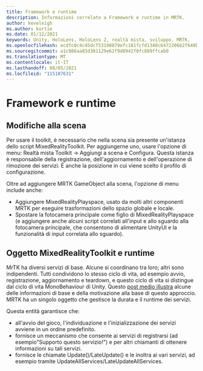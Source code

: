 ```yaml
---
title: Framework e runtime
description: Informazioni correlate a Framework e runtime in MRTK.
author: keveleigh
ms.author: kurtie
ms.date: 01/12/2021
keywords: Unity, HoloLens, HoloLens 2, realtà mista, sviluppo, MRTK,
ms.openlocfilehash: ecdfc0c4c45dcf53198879efc181fcfd1340c6472206b2f640bdcae3dcee8ad6
ms.sourcegitcommit: a1c086aa83d381129e62f9d8942f0fc889ffcab0
ms.translationtype: MT
ms.contentlocale: it-IT
ms.lasthandoff: 08/05/2021
ms.locfileid: "115187631"
---
```

# <a name="framework-and-runtime"></a>Framework e runtime

## <a name="changes-to-the-scene"></a>Modifiche alla scena

Per usare il toolkit, è necessario che nella scena sia presente un'istanza dello script MixedRealityToolkit.
Per aggiungerne uno, usare l'opzione di menu: Realtà mista Toolkit -> Aggiungi a scena e Configura. Questa istanza è responsabile della registrazione, dell'aggiornamento e dell'operazione di rimozione dei servizi. È anche la posizione in cui viene scelto il profilo di configurazione.

Oltre ad aggiungere MRTK GameObject alla scena, l'opzione di menu include anche:

- Aggiungere MixedRealityPlayspace, usato da molti altri componenti MRTK per eseguire trasformazioni dello spazio globale e locale.
- Spostare la fotocamera principale come figlio di MixedRealityPlayspace (e aggiungere anche alcuni script correlati all'input e allo sguardo alla fotocamera principale, che consentono di alimentare UnityUI e la funzionalità di input correlata allo sguardo).

## <a name="mixedrealitytoolkit-object-and-runtime"></a>Oggetto MixedRealityToolkit e runtime

MrTK ha diversi servizi di base. Alcune si coordinano tra loro; altri sono indipendenti.
Tutti condividono lo stesso ciclo di vita, ad esempio avvio, registrazione, aggiornamento e teardown, e questo ciclo di vita si distingue dal ciclo di vita MonoBehaviour di Unity. Questo [post medio illustra](https://medium.com/@stephen_hodgson/the-mixed-reality-framework-6fdb5c11feb2) alcune delle informazioni di base e della motivazione alla base di questo approccio. MRTK ha un singolo oggetto che gestisce la durata e il runtime dei servizi.

Questa entità garantisce che:

- all'avvio del gioco, l'individuazione e l'inizializzazione dei servizi avviene in un ordine predefinito.
- fornisce un meccanismo che consente ai servizi di registrarsi (ad esempio"Supporto questo servizio!") e per altri chiamanti di ottenere informazioni su tali servizi.
- fornisce le chiamate Update()/LateUpdate() e le inoltra ai vari servizi, ad esempio tramite UpdateAllServices/LateUpdateAllServices.
